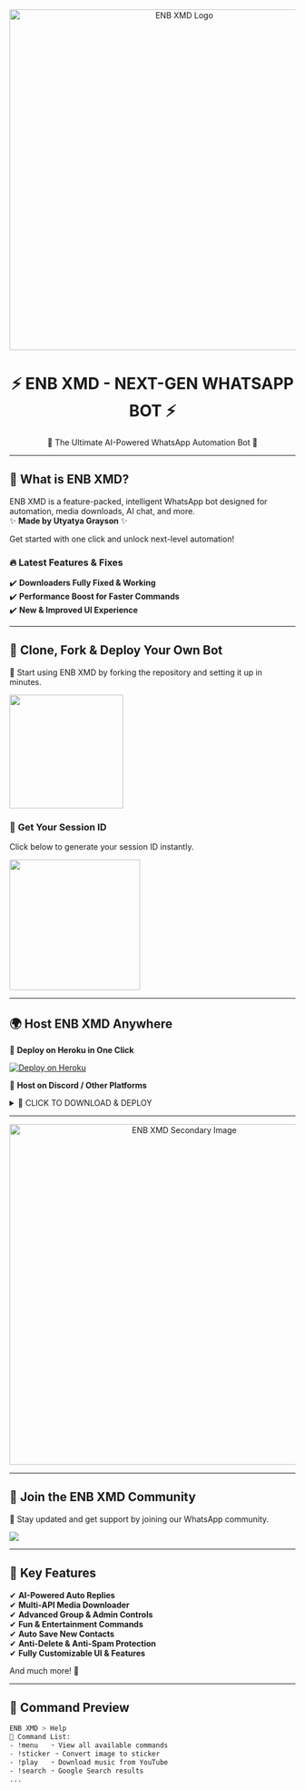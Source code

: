 <!-- ENB XMD - Official WhatsApp Bot -->

<div align="center">
  <img src="https://files.catbox.moe/7ttvmj.jpg" width="600" alt="ENB XMD Logo"/>
  <h1>⚡ ENB XMD - NEXT-GEN WHATSAPP BOT ⚡</h1>
  <p>🔹 The Ultimate AI-Powered WhatsApp Automation Bot 🔹</p>
</div>

---

## 🚀 **What is ENB XMD?**
ENB XMD is a feature-packed, intelligent WhatsApp bot designed for automation, media downloads, AI chat, and more.  
✨ **Made by Utyatya Grayson** ✨  

Get started with one click and unlock next-level automation!  

### 🔥 **Latest Features & Fixes**
✔️ **Downloaders Fully Fixed & Working**  
✔️ **Performance Boost for Faster Commands**  
✔️ **New & Improved UI Experience**  

---

## 📌 **Clone, Fork & Deploy Your Own Bot**
🔹 Start using ENB XMD by forking the repository and setting it up in minutes.

<a href="https://github.com/enbbrand84/ENB-XMD/fork">
  <img src="https://img.shields.io/badge/FORK%20REPO-CLICK%20HERE-grey?style=for-the-badge" width="200">
</a>

### 🔑 **Get Your Session ID**
Click below to generate your session ID instantly.

<a href="https://enb-ki44.onrender.com">
  <img src="https://img.shields.io/badge/GET-SESSION ID-red?style=for-the-badge&logo=git" width="230"/>
</a>

---

## 🌍 **Host ENB XMD Anywhere**
🚀 **Deploy on Heroku in One Click**  

[![Deploy on Heroku](https://www.herokucdn.com/deploy/button.svg)](https://dashboard.heroku.com/new?button-url=https://github.com/enbbrand84/ENB-XMD&template=https://github.com/enbbrand84/ENB-XMD.git)

💾 **Host on Discord / Other Platforms**  

<details>
  <summary>📂 CLICK TO DOWNLOAD & DEPLOY</summary>

  <a href="https://github.com/enbbrand84/ENB-XMD/archive/refs/heads/main.zip">
    <img src="https://img.shields.io/badge/DOWNLOAD%20FILES-purple?style=for-the-badge" width="200">
  </a>
  
  <a href="https://bot-hosting.net/?aff=1259151615210819614">
    <img src="https://img.shields.io/badge/SIGNUP%20&%20DEPLOY-blue?style=for-the-badge" width="200">
  </a>
</details>

---

<div align="center">
  <img src="https://files.catbox.moe/7ttvmj.jpg" width="600" alt="ENB XMD Secondary Image"/>
</div>

---

## 🎉 **Join the ENB XMD Community**
💬 Stay updated and get support by joining our WhatsApp community.

<a href="https://whatsapp.com/channel/0029Vb2NqkvBPzjPEvFiYa0R" target="_blank">
  <img src="https://img.shields.io/badge/JOIN OUR WHATSAPP CHANNEL -25D366?style=for-the-badge&logo=whatsapp&logoColor=white"/>
</a>

---

## 💎 **Key Features**
✔ **AI-Powered Auto Replies**  
✔ **Multi-API Media Downloader**  
✔ **Advanced Group & Admin Controls**  
✔ **Fun & Entertainment Commands**  
✔ **Auto Save New Contacts**  
✔ **Anti-Delete & Anti-Spam Protection**  
✔ **Fully Customizable UI & Features**  

And much more! 🚀

---

## 🎨 **Command Preview**
```bash
ENB XMD > Help
🔹 Command List:
- !menu   ➝ View all available commands
- !sticker ➝ Convert image to sticker
- !play   ➝ Download music from YouTube
- !search ➝ Google Search results
...
